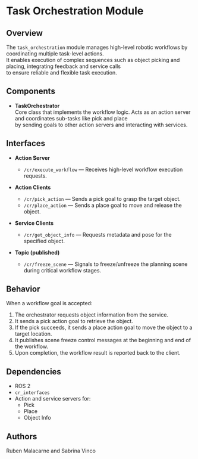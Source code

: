 # Task Orchestration Module

## Overview
The `task_orchestration` module manages high-level robotic workflows by coordinating multiple task-level actions.  
It enables execution of complex sequences such as object picking and placing, integrating feedback and service calls  
to ensure reliable and flexible task execution.

## Components
- **TaskOrchestrator**  
  Core class that implements the workflow logic. Acts as an action server and coordinates sub-tasks like pick and place  
  by sending goals to other action servers and interacting with services.

## Interfaces

- **Action Server**  
  - `/cr/execute_workflow` — Receives high-level workflow execution requests.

- **Action Clients**  
  - `/cr/pick_action` — Sends a pick goal to grasp the target object.  
  - `/cr/place_action` — Sends a place goal to move and release the object.

- **Service Clients**  
  - `/cr/get_object_info` — Requests metadata and pose for the specified object.

- **Topic (published)**  
  - `/cr/freeze_scene` — Signals to freeze/unfreeze the planning scene during critical workflow stages.

## Behavior
When a workflow goal is accepted:
1. The orchestrator requests object information from the service.
2. It sends a pick action goal to retrieve the object.
3. If the pick succeeds, it sends a place action goal to move the object to a target location.
4. It publishes scene freeze control messages at the beginning and end of the workflow.
5. Upon completion, the workflow result is reported back to the client.

## Dependencies
- ROS 2  
- `cr_interfaces`  
- Action and service servers for:
  - Pick  
  - Place  
  - Object Info

## Authors
Ruben Malacarne and Sabrina Vinco
